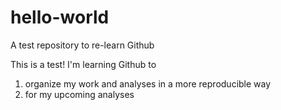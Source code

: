 # hello-world
A test repository to re-learn Github

This is a test! I'm learning Github to 
1. organize my work and analyses in a more reproducible way
2. for my upcoming analyses 
